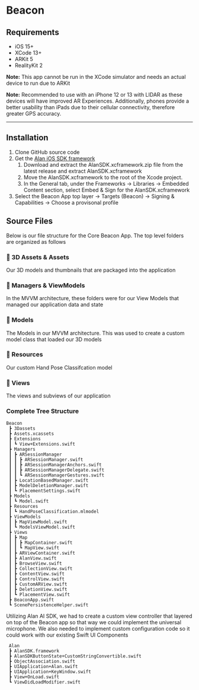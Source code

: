 # Beacon

## Requirements
* iOS 15+
* XCode 13+
* ARKit 5
* RealityKit 2

**Note:** This app cannot be run in the XCode simulator and needs an actual device to run due to ARKit

**Note:** Recommended to use with an iPhone 12 or 13 with LIDAR as these devices will have improved AR Experiences. Additionally, phones provide a better usability than iPads due to their cellular connectivity, therefore greater GPS accuracy. 

---

## Installation
1. Clone GitHub source code
2. Get the [Alan iOS SDK framework](https://alan.app/docs/client-api/ios/ios-api/#step-1-get-the-alan-ios-sdk-framework)
   1. Download and extract the AlanSDK.xcframework.zip file from the latest release and extract AlanSDK.xcframework
   2. Move the AlanSDK.xcframework to the root of the Xcode project.
   3. In the General tab, under the Frameworks -> Libraries -> Embedded Content section, select Embed & Sign for the AlanSDK.xcframework
3. Select the Beacon App top layer -> Targets (Beacon) -> Signing & Capabilities -> Choose a provisonal profile

## Source Files 
Below is our file structure for the Core Beacon App. The top level folders are organized as follows

### 📁 3D Assets & Assets
Our 3D models and thumbnails that are packaged into the application 

### 📁 Managers & ViewModels
In the MVVM architecture, these folders were for our View Models that managed our application data and state 

### 📁 Models
The Models in our MVVM architecture. This was used to create a custom model class that loaded our 
3D models

### 📁 Resources
Our custom Hand Pose Classifcation model

### 📁 Views
The views and subviews of our application

### Complete Tree Structure

```
Beacon
 ┣ 3Dassets
 ┣ Assets.xcassets
 ┣ Extensions
 ┃ ┗ View+Extensions.swift
 ┣ Managers
 ┃ ┣ ARSessionManager
 ┃ ┃ ┣ ARSessionManager.swift
 ┃ ┃ ┣ ARSessionManagerAnchors.swift
 ┃ ┃ ┣ ARSessionManagerDelegate.swift
 ┃ ┃ ┗ ARSessionManagerGestures.swift
 ┃ ┣ LocationBasedManager.swift
 ┃ ┣ ModelDeletionManager.swift
 ┃ ┗ PlacementSettings.swift
 ┣ Models
 ┃ ┗ Model.swift
 ┣ Resources
 ┃ ┗ HandPoseClassification.mlmodel
 ┣ ViewModels
 ┃ ┣ MapViewModel.swift
 ┃ ┗ ModelsViewModel.swift
 ┣ Views
 ┃ ┣ Map
 ┃ ┃ ┣ MapContainer.swift
 ┃ ┃ ┗ MapView.swift
 ┃ ┣ ARViewContainer.swift
 ┃ ┣ AlanView.swift
 ┃ ┣ BrowseView.swift
 ┃ ┣ CollectionView.swift
 ┃ ┣ ContentView.swift
 ┃ ┣ ControlView.swift
 ┃ ┣ CustomARView.swift
 ┃ ┣ DeletionView.swift
 ┃ ┗ PlacementView.swift
 ┣ BeaconApp.swift
 ┗ ScenePersistenceHelper.swift
```

Utilizing Alan AI SDK, we had to create a custom view controller that layered on top of the Beacon app so that way we could implement the universal microphone. We also needed to implement custom configuration code so it could work with our existing Swift UI Components

```
 Alan
 ┣ AlanSDK.framework
 ┣ AlanSDKButtonState+CustomStringConvertible.swift
 ┣ ObjectAssociation.swift
 ┣ UIApplication+Alan.swift
 ┣ UIApplication+KeyWindow.swift
 ┣ View+OnLoad.swift
 ┗ ViewDidLoadModifier.swift
```